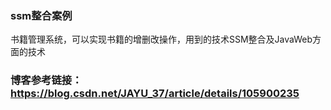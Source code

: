 ### ssm整合案例
书籍管理系统，可以实现书籍的增删改操作，用到的技术SSM整合及JavaWeb方面的技术

### 博客参考链接：https://blog.csdn.net/JAYU_37/article/details/105900235

